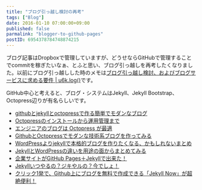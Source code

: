 ```yaml
---
title: "ブログ引っ越し検討の再考"
tags: ["Blog"]
date: 2016-01-10 07:00:00+09:00
published: false
parmalink: "blogger-to-github-pages"
postID: 6954378784748874215
---
```


ブログ記事はDropboxで管理していますが、どうせならGitHubで管理することでcommitを稼ぎたいなぁ、とふと思い、ブログ引っ越しを再考したくなりました。以前にブログ引っ越しした時のメモは[ブログ引っ越し検討、およびブログサービスに求める要件 | u6k.log()](http://blog.u6k.me/2015/05/blog-post.html)です。

<!-- more -->

GitHub中心と考えると、ブログ・システムはJekyll、Jekyll Bootstrap、Octopress辺りが有名らしいです。

* [githubとjekyllとoctopressで作る簡単でモダンなブログ](http://mattn.kaoriya.net/software/lang/ruby/20111017205717.htm)
* [Octopressのインストールから運用管理まで](http://tokkonopapa.github.io/blog/2011/12/30/octopress-on-github-and-bitbucket/)
* [エンジニアのブログは Octopress が最適](http://blog.shiroyama.us/blog/2014/02/26/octopress/)
* [GithubとOctopressでモダンな技術系ブログを作ってみる](http://blog.glidenote.com/blog/2011/11/07/install-octopress-on-github/)
* [WordPressよりjekyllで本格的ブログを作りたくなる、かもしれないまとめ](http://tokkono.cute.coocan.jp/blog/slow/index.php/programming/making-blog-with-jekyll/)
* [JekyllとWordPressの違いを用途の面からまとめてみる](http://artisanedge.jp/blog/2013/04/10/193015.html)
* [企業サイトがGitHub Pages＋Jekyllで出来た！](http://artisanedge.jp/blog/2013/04/10/085127.html)
* [Jekyllいつやるの？ジキやルの？今でしょ！](http://melborne.github.io/2013/05/20/now-the-time-to-start-jekyll/)
* [クリック1発で、Github上にブログを無料で作成できる「Jekyll Now」が超絶便利！](http://plus.appgiga.jp/masatolan/2015/01/13/55047/)
